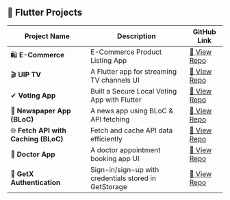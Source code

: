 ## 🚀 Flutter Projects

| Project Name  | Description | GitHub Link |
|--------------|------------|------------|
| 🛍️ **E-Commerce** | E-Commerce Product Listing App | [🔗 View Repo](https://github.com/sabiruzzaman/qtec_task) |
| 🎬 **UIP TV** | A Flutter app for streaming TV channels UI | [🔗 View Repo](https://github.com/sabiruzzaman/uip_tv) |
| ✔ **Voting App** | Built a Secure Local Voting App with Flutter | [🔗 View Repo](https://github.com/sabiruzzaman/voting_app) |
| 📰 **Newspaper App (BLoC)** | A news app using BLoC & API fetching | [🔗 View Repo](https://github.com/sabiruzzaman/newspaper-app-bloc) |
| 🌐 **Fetch API with Caching (BLoC)** | Fetch and cache API data efficiently | [🔗 View Repo](https://github.com/sabiruzzaman/fetch_api_with_caching_bloc) |
| 🏥 **Doctor App** | A doctor appointment booking app UI | [🔗 View Repo](https://github.com/sabiruzzaman/doctor_app) |
| 🔐 **GetX Authentication** | Sign-in/sign-up with credentials stored in GetStorage | [🔗 View Repo](https://github.com/sabiruzzaman/getX_authentication) |
